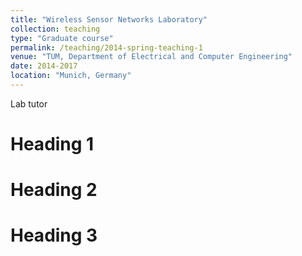 ```yaml
---
title: "Wireless Sensor Networks Laboratory"
collection: teaching
type: "Graduate course"
permalink: /teaching/2014-spring-teaching-1
venue: "TUM, Department of Electrical and Computer Engineering"
date: 2014-2017
location: "Munich, Germany"
---
```


Lab tutor

Heading 1
======

Heading 2
======

Heading 3
======
